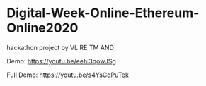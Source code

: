 # Digital-Week-Online-Ethereum-Online2020
hackathon project by VL RE TM AND

Demo:
https://youtu.be/eehi3qowJSg

Full Demo: 
https://youtu.be/s4YsCqPuTek
